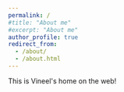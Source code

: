 ```yaml
---
permalink: /
#title: "About me"
#excerpt: "About me"
author_profile: true
redirect_from: 
  - /about/
  - /about.html
---
```


This is Vineel's home on the web!
